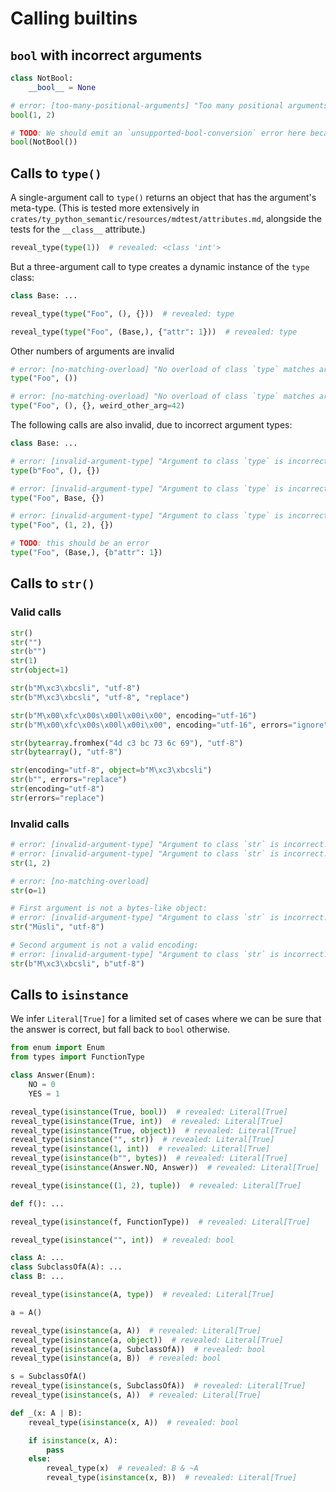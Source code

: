 # Calling builtins

## `bool` with incorrect arguments

```py
class NotBool:
    __bool__ = None

# error: [too-many-positional-arguments] "Too many positional arguments to class `bool`: expected 1, got 2"
bool(1, 2)

# TODO: We should emit an `unsupported-bool-conversion` error here because the argument doesn't implement `__bool__` correctly.
bool(NotBool())
```

## Calls to `type()`

A single-argument call to `type()` returns an object that has the argument's meta-type. (This is
tested more extensively in `crates/ty_python_semantic/resources/mdtest/attributes.md`, alongside the
tests for the `__class__` attribute.)

```py
reveal_type(type(1))  # revealed: <class 'int'>
```

But a three-argument call to type creates a dynamic instance of the `type` class:

```py
class Base: ...

reveal_type(type("Foo", (), {}))  # revealed: type

reveal_type(type("Foo", (Base,), {"attr": 1}))  # revealed: type
```

Other numbers of arguments are invalid

```py
# error: [no-matching-overload] "No overload of class `type` matches arguments"
type("Foo", ())

# error: [no-matching-overload] "No overload of class `type` matches arguments"
type("Foo", (), {}, weird_other_arg=42)
```

The following calls are also invalid, due to incorrect argument types:

```py
class Base: ...

# error: [invalid-argument-type] "Argument to class `type` is incorrect: Expected `str`, found `Literal[b"Foo"]`"
type(b"Foo", (), {})

# error: [invalid-argument-type] "Argument to class `type` is incorrect: Expected `tuple[type, ...]`, found `<class 'Base'>`"
type("Foo", Base, {})

# error: [invalid-argument-type] "Argument to class `type` is incorrect: Expected `tuple[type, ...]`, found `tuple[Literal[1], Literal[2]]`"
type("Foo", (1, 2), {})

# TODO: this should be an error
type("Foo", (Base,), {b"attr": 1})
```

## Calls to `str()`

### Valid calls

```py
str()
str("")
str(b"")
str(1)
str(object=1)

str(b"M\xc3\xbcsli", "utf-8")
str(b"M\xc3\xbcsli", "utf-8", "replace")

str(b"M\x00\xfc\x00s\x00l\x00i\x00", encoding="utf-16")
str(b"M\x00\xfc\x00s\x00l\x00i\x00", encoding="utf-16", errors="ignore")

str(bytearray.fromhex("4d c3 bc 73 6c 69"), "utf-8")
str(bytearray(), "utf-8")

str(encoding="utf-8", object=b"M\xc3\xbcsli")
str(b"", errors="replace")
str(encoding="utf-8")
str(errors="replace")
```

### Invalid calls

```py
# error: [invalid-argument-type] "Argument to class `str` is incorrect: Expected `bytes | bytearray`, found `Literal[1]`"
# error: [invalid-argument-type] "Argument to class `str` is incorrect: Expected `str`, found `Literal[2]`"
str(1, 2)

# error: [no-matching-overload]
str(o=1)

# First argument is not a bytes-like object:
# error: [invalid-argument-type] "Argument to class `str` is incorrect: Expected `bytes | bytearray`, found `Literal["Müsli"]`"
str("Müsli", "utf-8")

# Second argument is not a valid encoding:
# error: [invalid-argument-type] "Argument to class `str` is incorrect: Expected `str`, found `Literal[b"utf-8"]`"
str(b"M\xc3\xbcsli", b"utf-8")
```

## Calls to `isinstance`

We infer `Literal[True]` for a limited set of cases where we can be sure that the answer is correct,
but fall back to `bool` otherwise.

```py
from enum import Enum
from types import FunctionType

class Answer(Enum):
    NO = 0
    YES = 1

reveal_type(isinstance(True, bool))  # revealed: Literal[True]
reveal_type(isinstance(True, int))  # revealed: Literal[True]
reveal_type(isinstance(True, object))  # revealed: Literal[True]
reveal_type(isinstance("", str))  # revealed: Literal[True]
reveal_type(isinstance(1, int))  # revealed: Literal[True]
reveal_type(isinstance(b"", bytes))  # revealed: Literal[True]
reveal_type(isinstance(Answer.NO, Answer))  # revealed: Literal[True]

reveal_type(isinstance((1, 2), tuple))  # revealed: Literal[True]

def f(): ...

reveal_type(isinstance(f, FunctionType))  # revealed: Literal[True]

reveal_type(isinstance("", int))  # revealed: bool

class A: ...
class SubclassOfA(A): ...
class B: ...

reveal_type(isinstance(A, type))  # revealed: Literal[True]

a = A()

reveal_type(isinstance(a, A))  # revealed: Literal[True]
reveal_type(isinstance(a, object))  # revealed: Literal[True]
reveal_type(isinstance(a, SubclassOfA))  # revealed: bool
reveal_type(isinstance(a, B))  # revealed: bool

s = SubclassOfA()
reveal_type(isinstance(s, SubclassOfA))  # revealed: Literal[True]
reveal_type(isinstance(s, A))  # revealed: Literal[True]

def _(x: A | B):
    reveal_type(isinstance(x, A))  # revealed: bool

    if isinstance(x, A):
        pass
    else:
        reveal_type(x)  # revealed: B & ~A
        reveal_type(isinstance(x, B))  # revealed: Literal[True]
```
